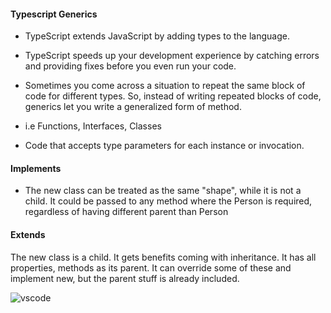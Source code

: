 #### Typescript Generics
* TypeScript extends JavaScript by adding types to the language.
* TypeScript speeds up your development experience by catching errors and providing fixes before you even run your code.

* Sometimes you come across a situation to repeat the same block of code for different types. So, instead of writing repeated blocks of code, generics let you write a generalized form of method.

* i.e Functions, Interfaces, Classes
* Code that accepts type parameters for each instance or invocation.

#### Implements
* The new class can be treated as the same "shape", while it is not a child. It could be passed to any method where the Person is required, regardless of having different parent than Person

#### Extends
The new class is a child. It gets benefits coming with inheritance. It has all properties, methods as its parent. It can override some of these and implement new, but the parent stuff is already included.

![vscode](https://i.imgur.com/2NVleV3.png)
